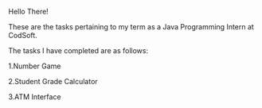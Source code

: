 Hello There!

These are the tasks pertaining to my term as a Java Programming Intern at CodSoft.

The tasks I have completed are as follows:

1.Number Game

2.Student Grade Calculator

3.ATM Interface
